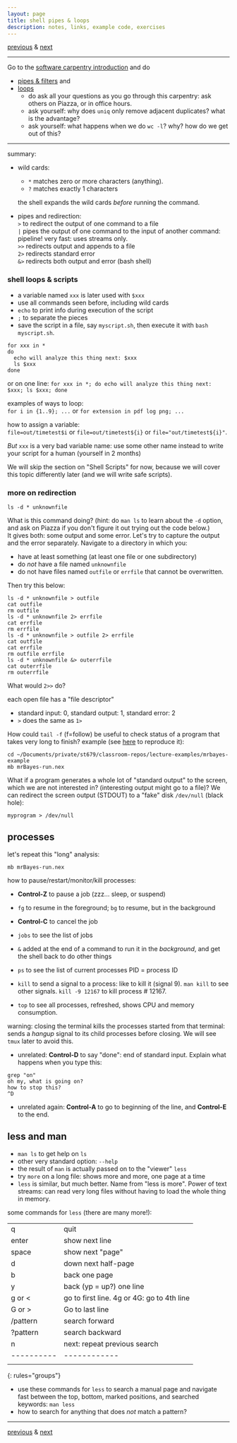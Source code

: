 ```yaml
---
layout: page
title: shell pipes & loops
description: notes, links, example code, exercises
---
```

[previous](notes0908.html) &
[next](notes0922.html)

---

Go to the [software carpentry introduction](http://swcarpentry.github.io/shell-novice/)
and do
- [pipes & filters](http://swcarpentry.github.io/shell-novice/04-pipefilter/index.html)
  and
- [loops](http://swcarpentry.github.io/shell-novice/05-loop/index.html)
  * do ask all your questions as you go through this carpentry:
    ask others on Piazza, or in office hours.
  * ask yourself: why does `uniq` only remove adjacent duplicates?
    what is the advantage?
  * ask yourself: what happens when we do `wc -l`? why? how do we get out of this?

---

summary:

- wild cards:
  - `*` matches zero or more characters (anything).
  - `?` matches exactly 1 characters

  the shell expands the wild cards *before* running the command.
- pipes and redirection:  
 `>` to redirect the output of one command to a file  
 `|` pipes the output of one command to the input of another command: pipeline!
  very fast: uses streams only.  
 `>>` redirects output and appends to a file  
 `2>` redirects standard error  
 `&>` redirects both output and error (bash shell)

### shell loops & scripts

- a variable named `xxx` is later used with `$xxx`
- use all commands seen before, including wild cards
- `echo` to print info during execution of the script
- `;` to separate the pieces
- save the script in a file, say `myscript.sh`,
  then execute it with `bash myscript.sh`.

```shell
for xxx in *
do
  echo will analyze this thing next: $xxx
  ls $xxx
done
```
or on one line:
`for xxx in *; do echo will analyze this thing next: $xxx; ls $xxx; done`

examples of ways to loop:  
`for i in {1..9}; ...` or `for extension in pdf log png; ...`

how to assign a variable:  
`file=out/timetest$i` or `file=out/timetest${i}` or `file="out/timetest${i}"`.

*But* `xxx` is a very bad variable name: use some other name instead to
write your script for a human (yourself in 2 months)

We will skip the section on "Shell Scripts" for now, because we will cover this
topic differently later (and we will write safe scripts).

### more on redirection

```shell
ls -d * unknownfile
```
What is this command doing?
(hint: do `man ls` to learn about the `-d` option,
and ask on Piazza if you don't figure it out trying out the code below.)  
It gives both: some output and some error.
Let's try to capture the output and the error separately.
Navigate to a directory in which you:
- have at least something (at least one file or one subdirectory)
- do *not* have a file named `unknownfile`
- do not have files named `outfile` or `errfile` that cannot be overwritten.

Then try this below:

```shell
ls -d * unknownfile > outfile
cat outfile
rm outfile
ls -d * unknownfile 2> errfile
cat errfile
rm errfile
ls -d * unknownfile > outfile 2> errfile
cat outfile
cat errfile
rm outfile errfile
ls -d * unknownfile &> outerrfile
cat outerrfile
rm outerrfile
```

What would `2>>` do?

each open file has a "file descriptor"

- standard input: 0, standard output: 1, standard error: 2
- `>` does the same as `1>`

How could `tail -f` (f=follow) be useful to check status
of a program that takes very long to finish? example (see
[here](https://github.com/UWMadison-computingtools-master/lecture-examples/tree/master/mrbayes-example)
to reproduce it):

```shell
cd ~/Documents/private/st679/classroom-repos/lecture-examples/mrbayes-example
mb mrBayes-run.nex
```

What if a program generates a whole lot of "standard output"
to the screen, which we are not interested in?
(interesting output might go to a file)? We can redirect the
screen output (STDOUT) to a "fake" disk `/dev/null` (black hole):

```shell
myprogram > /dev/null
```

## processes

let's repeat this "long" analysis:

```shell
mb mrBayes-run.nex
```

how to pause/restart/monitor/kill processes:

- **Control-Z** to pause a job (zzz... sleep, or suspend)
- `fg` to resume in the foreground; `bg` to resume, but in the background

- **Control-C** to cancel the job

- `jobs` to see the list of jobs
- `&` added at the end of a command to run it in the *background*,
  and get the shell back to do other things
- `ps` to see the list of current processes PID = process ID
- `kill` to send a signal to a process: like to kill it
  (signal 9). `man kill` to see other signals.
  `kill -9 12167` to kill process # 12167.
- `top` to see all processes, refreshed, shows CPU and memory consumption.

warning: closing the terminal kills the processes started from that terminal:
sends a *hangup* signal to its child processes before closing.
We will see `tmux` later to avoid this.

- unrelated: **Control-D** to say "done": end of standard input.
  Explain what happens when you type this:

```shell
grep "on"
oh my, what is going on?
how to stop this?
^D
```
- unrelated again: **Control-A** to go to beginning of the line,
  and **Control-E** to the end.

## less and man

- `man ls` to get help on `ls`
- other very standard option: `--help`
- the result of `man` is actually passed on to the "viewer" `less`
- try `more` on a long file: shows more and more, one page at a time
- `less` is similar, but much better. Name from "less is more".
  Power of text streams: can read very long files without having
  to load the whole thing in memory.

some commands for `less` (there are many more!):

|       |    |
|:------|:---|
| q     | quit             |
| enter | show next line   |
| space | show next "page" |
| d     | down next half-page |
| b     | back one page |
| y     | back (yp = up?) one line |
| g or < | go to first line. 4g or 4G: go to 4th line |
| G or > | Go to last line   |
| /pattern | search forward  |
| ?pattern | search backward |
| n        | next: repeat previous search |
|----------|------------|
|         |   |
{: rules="groups"}

- use these commands for `less` to search a manual page and
  navigate fast between the top, bottom, marked positions,
  and searched keywords: `man less`
- how to search for anything that does *not* match a pattern?

---
[previous](notes0908.html) &
[next](notes0922.html)
